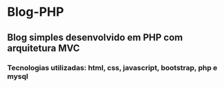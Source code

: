 # Blog-PHP
## Blog simples desenvolvido em PHP com arquitetura MVC
### Tecnologias utilizadas: html, css, javascript, bootstrap, php e mysql

